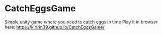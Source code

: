 # CatchEggsGame
Simple unity game where you need to catch eggs in time
Play it in browser here: https://kiririn39.github.io/CatchEggsGame/
